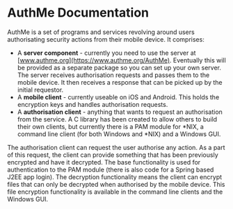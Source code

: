 # AuthMe Documentation

AuthMe is a set of programs and services revolving around users authorisating security actions 
from their mobile device.  It comprises:

* A **server component** - currently you need to use the server at 
[www.authme.org](https://www.authme.org/AuthMe).  Eventually this will be provided as a separate package
so you can set up your own server.  The server receives authorisation requests and 
passes them to the mobile device.  It then receives a response that can be picked up by the initial 
requestor.
* A **mobile client** - currently useable on iOS and Android.  This holds the encryption keys and handles 
authorisation requests.
* A **authorisation client** - anything that wants to request an authorisation from the service.  A C 
library has been created to allow others to build their own clients, but currently there is a PAM module 
for *NIX, a command line client (for both Windows and *NIX) and a Windows GUI.

The authorisation client can request the user authorise any action.  As a part of this request, the client 
can provide something that has been previously encrypted and have it decrypted.  The base functionality 
is used for authentication to the PAM module (there is also code for a Spring based J2EE app login).  The 
decryption functionality means the client can encrypt files that can only be decrypted when authorised by 
the mobile device.  This file encryption functionality is available in the command line clients and the
Windows GUI.
